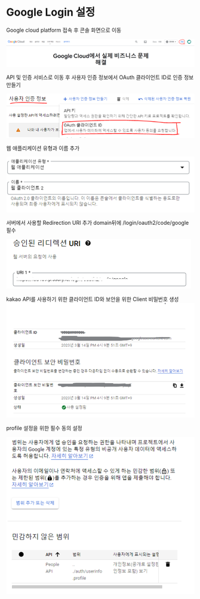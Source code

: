 # Google Login 설정

Google cloud platform 접속 후 콘솔 화면으로 이동

![구글 로그인 1](../social-login/login_assets/google-login0.png)

API 및 인증 서비스로 이동 후 사용자 인증 정보에서 OAuth 클라이언트 ID로 인증 정보 만들기

![구글 로그인 2](../social-login/login_assets/google-login1.png)

웹 애플리케이션 유형과 이름 추가

![구글 로그인 3](../social-login/login_assets/google-login2.png)

서버에서 사용할 Redirection URI 추가 domain뒤에 /login/oauth2/code/google 필수

![구글 로그인 4](../social-login/login_assets/google-login3.png)

kakao API를 사용하기 위한 클라이언트 ID와 보안을 위한 Client 비밀번호 생성
![구글 로그인 5](../social-login/login_assets/google-login4.png)

profile 설정을 위한 필수 동의 설정

![구글 로그인 6](../social-login/login_assets/google-login5.png)
